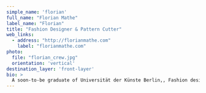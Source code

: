 ```yaml
---
simple_name: 'florian'
full_name: "Florian Mathe"
label_name: "Florian"
title: "Fashion Designer & Pattern Cutter"
web_links:
  - address: "http://florianmathe.com"
    label: "florianmathe.com"
photo:
  file: "florian_crew.jpg"
  orientation: 'vertical'
destination_layer: 'front-layer'
bio: >
  A soon-to-be graduate of Universität der Künste Berlin,, Fashion designer Florian Máthé is currently developing a collection that is deeply influenced by London’s Queer Performance Scene. With a desire to “[question] the terms of beauty, body and aesthetics”, he wishes to convey vibrantness, freedom and emotion in the context of fashion as well as a new spectacular performance. Florian Máthé founded and organised pop up project and art space “je regrette” in Berlin Mitte, curating four shows featuring artists such as Mischa Badasyan, Daniel Ferstl, Stephanie Ballantine and Kim Asendorf.
---
```

